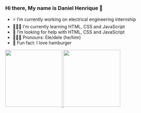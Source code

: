 ### Hi there, My name is Daniel Henrique 👋

- ⚡ I’m currently working on electrical engineering internship
- 👨🏽‍💻 I’m currently learning HTML, CSS and JavaScript
- 🚩 I’m looking for help with HTML, CSS and JavaScript
- 🙎🏽‍♂️ Pronouns: Ele/dele (he/him)
- 🍔 Fun fact: I love hamburger

<div>
  <a href="https://github.com/Danhrs">
  <img height="180cm" src="https://github-readme-stats.vercel.app/api?username=Danhrs&show_icons=true&title_color=f29b97&icon_color=800000&text_color=d54240&bg_color=DEG,0b0b0b,222222"/>
  <img height="180cm" src="https://github-readme-stats.vercel.app/api/top-langs/?username=Danhrs&layout=compact&langs_count=23&&title_color=f29b97&icon_color=800000&text_color=d54240&bg_color=DEG,222222,0b0b0b"/>
</div>
